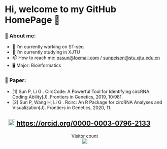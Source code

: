 # Hi, welcome to my GitHub HomePage 🍉

### 👤 About me:
- 🔭 I’m currently working on ST-seq
- 🌱 I’m currently studying in XJTU
- 📫 How to reach me: pssun@foxmail.com / sunpeisen@stu.xjtu.edu.cn
- 🖥 Major: Bioinformatics

### 📑 Paper: 
 - [1] Sun P, Li G . CircCode: A Powerful Tool for Identifying circRNA Coding Ability[J]. Frontiers in Genetics, 2019, 10:981.
 - [2] Sun P, Wang H, Li G . Rcirc: An R Package for circRNA Analyses and Visualization[J]. Frontiers in Genetics, 2020, 11.

<a
id="cy-effective-orcid-url"
class="underline"
 href="https://orcid.org/0000-0003-0796-2133"
 target="orcid.widget"
 rel="me noopener noreferrer"
 style="vertical-align: top">  
 
 <img
    src="https://orcid.org/sites/default/files/images/orcid_16x16.png"
    style="width: 1em; margin-inline-start: 0.5em"
    alt="ORCID iD icon"/>
  https://orcid.org/0000-0003-0796-2133
</a>
---
<p align="center"> 
  Visitor count<br>
  <img src="https://profile-counter.glitch.me/PSSUN/count.svg" />
</p>
